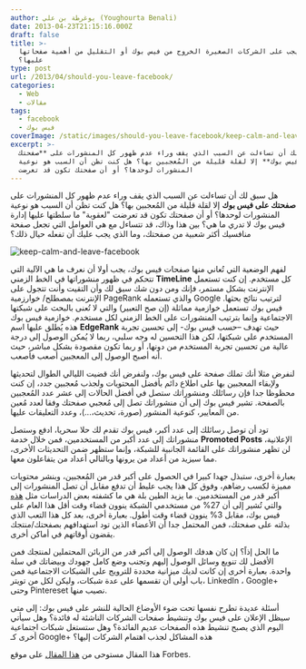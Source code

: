```yaml
---
author: يوغرطة بن علي (Youghourta Benali)
date: 2013-04-23T21:15:16.000Z
draft: false
title: >-
  هل يجب على الشركات الصغيرة الخروج من فيس بوك أو التقليل من أهمية صفحاتها
  عليها؟
type: post
url: /2013/04/should-you-leave-facebook/
categories:
  - Web
  - مقالات
tags:
  - facebook
  - فيس بوك
coverImage: /static/images/should-you-leave-facebook/keep-calm-and-leave-facebook.png
excerpt: >-
  هل سبق لك أن تساءلت عن السبب الذي يقف وراء عدم ظهور كل المنشورات على **صفحتك
  على فيس بوك** إلا لقلة قليلة من المُعجبين بها؟ هل كنت تظن أن السبب هو نوعية
  المنشورات لوحدها؟ أو أن صفحتك تكون قد تعرضت
---
```

هل سبق لك أن تساءلت عن السبب الذي يقف وراء عدم ظهور كل المنشورات على **صفحتك على فيس بوك** إلا لقلة قليلة من المُعجبين بها؟ هل كنت تظن أن السبب هو نوعية المنشورات لوحدها؟ أو أن صفحتك تكون قد تعرضت "لعقوبة" ما سلطتها عليها إدارة فيس بوك لا تدري ما هي؟ بين هذا وذاك، قد تتساءل مع هي العوامل التي تجعل صفحة منافسيك أكثر شعبية من صفحتك، وما الذي يجب عليك أن تفعله حيال ذلك؟

![keep-calm-and-leave-facebook](/static/images/should-you-leave-facebook/keep-calm-and-leave-facebook.png)

لفهم الوضعية التي تُعاني منها صفحات فيس بوك، يجب أولا أن نعرف ما هي الآلية التي تتحكم في ظهور منشوراتها في الخط الزمني **TimeLine** كل مستخدم. إن كنت تستعمل الإنترنت بشكل مستمر، فإنك ومن دون شك سبق لك وأن التقيت وأنت تتجول على الإنترنت بمصطلح/ خوارزمية PageRank والذي تستعمله Google لترتيب نتائج بحثها. فيس بوك تستعمل خوازمية مماثلة (إن صح التعبير) والتي لا تُعنى بالبحث على شبكتها الاجتماعية وإنما بترتيب المنشورات على الخط الزمني لكل مستخدم. خوازمية فيس بوك هذه يُطلق عليها اسم **EdgeRank** حيث تهدف –حسب فيس بوك- إلى تحسين تجربة المستخدم على شبكتها، لكن هذا التحسين له وجه سلبي، ربما لا يُمكن الوصول إلى درجة عالية من تحسين تجربة المستخدم من دونها، أو ربما تكون مقصودة بشكل مباشر، حيث أنه أصبح الوصول إلى المعجبين أصعب فأصعب.

لنفرض مثلا أنك تملك صفحة على فيس بوك، ولنفرض أنك قضيت الليالي الطوال لتحديثها ولإبقاء المعجبين بها على اطلاع دائم بأفضل المحتويات ولجذب مُعجبين جدد، إن كنت محظوظا جدا فإن رسائلك ومنشوراتك ستصل في أفضل الحالات إلى عشر عدد المُعجبين بالصفحة. تشير فيس بوك إلى أن منشوراتك تصل إلى مُعجبي صفحتك وفقا لعدد مُعين من المعايير، كنوعية المنشور (صورة، تحديث،...)، وعدد التعليقات عليها.

تود أن توصل رسائلك إلى عدد أكبر، فيس بوك تقدم لك حلا سحريا، ادفع وستصل منشوراتك إلى عدد أكبر من المستخدمين، فمن خلال خدمة **Promoted Posts** الإعلانية، لن تظهر منشوراتك على القائمة الجانبية للشبكة، وإنما ستظهر ضمن التحديثات الأخرى، مما سيزيد من أعداد من يرونها وبالتالي أعداد من يتفاعلون معها.

بعبارة أخرى، ستبذل جهدا كبيرا في الحصول على أكبر قدر من المُعجبين، وبنشر محتويات مميزة لكسب رضاهم، وفوق كل هذا يجب عليط أن تدفع مقابل أن تصل المنشورات إلى أكبر قدر من المستخدمين. ما يزيد الطين بلة هي ما كشفته بعض الدراسات مثل [هذه](http://www.pewinternet.org/Reports/2013/Coming-and-going-on-facebook/Key-Findings.aspx) والتي تُشير إلى أن 27% من مستخدمي الشبكة ينوون قضاء وقت أقل هذا العام على فيس بوك، مقابل 3% ينوون قضاء وقت أطول. بعبارة أخرى، بعد كل هذا التعب الذي بذلته على صفحتك، فمن المحتمل جدا أن الأعضاء الذين تود استهدافهم بصفحتك/منتجك يقضون أوقاتهم في أماكن أخرى.

ما الحل إذاً؟ إن كان هدفك الوصول إلى أكبر قدر من الزبائن المحتملين لمنتجك فمن الأفضل لك تنويع وسائل الوصول إليهم وتجنب وضع كامل جهودك وبيضاتك في سلة واحدة. بعبارة أخرى إن كانت لديك ميزانية محددة للترويج على الشبكات الاجتماعية فمن باب أولى أن تقسمها على عدة شبكات، وليكن لكل من تويتر، LinkedIn ، Google+ وحتى Pintereset نصيب منها.

أسئلة عديدة تطرح نفسها تحت ضوء الأوضاع الحالية للنشر على فيس بوك: إلى متى سيظل الإعلان على فيس بوك وتنشيط صفحات الشركات الناشئة له فائدة؟ وهل سيأتي اليوم الذي يصبح تنشيط هذه الصفحات عديم الفائدة؟ وهل ستستغل شبكات اجتماعية أخرى كـ Google+ هذه المشاكل لجذب اهتمام الشركات إليها؟

هذا المقال مستوحى من [هذا المقال](http://www.forbes.com/sites/work-in-progress/2013/04/22/should-you-leave-facebook-edgerank-confusion-promoted-posts-and-why-small-business-owners-are-exceedingly-frustrated/) على موقع Forbes.
